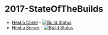 # 2017-StateOfTheBuilds

- [Hestia Client](https://github.com/RUGSoftEng/2017-Hestia-Client) - [![Build Status](https://travis-ci.org/RUGSoftEng/2017-Hestia-Client.svg?branch=development)](https://travis-ci.org/RUGSoftEng/2017-Hestia-Client)
- [Hestia Server](https://github.com/RUGSoftEng/2017-Hestia-Server) - [![Build Status](https://travis-ci.org/RUGSoftEng/2017-Hestia-Server.svg?branch=development)](https://travis-ci.org/RUGSoftEng/2017-Hestia-Server)
